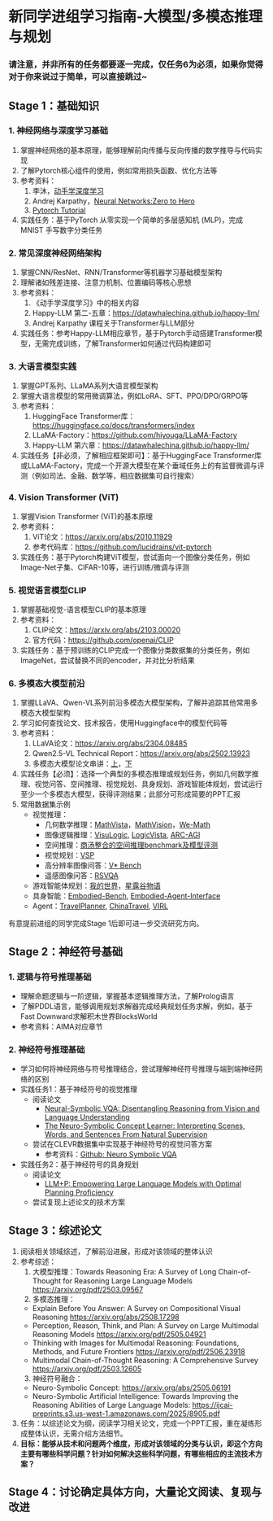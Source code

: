 # 新同学进组学习指南-大模型/多模态推理与规划

### 请注意，并非所有的任务都要逐一完成，仅任务6为必须，如果你觉得对于你来说过于简单，可以直接跳过~

## Stage 1：基础知识

### 1. 神经网络与深度学习基础
  1. 掌握神经网络的基本原理，能够理解前向传播与反向传播的数学推导与代码实现
  2. 了解Pytorch核心组件的使用，例如常用损失函数、优化方法等
  3. 参考资料：
     1. 李沐，[动手学深度学习](https://zh.d2l.ai/)
     2. Andrej Karpathy，[Neural Networks:Zero to Hero](https://www.youtube.com/watch?v=VMj-3S1tku0&list=PLAqhIrjkxbuWI23v9cThsA9GvCAUhRvKZ)
     3. [Pytorch Tutorial](https://docs.pytorch.org/tutorials/intro.html)
  4. 实践任务：基于PyTorch 从零实现一个简单的多层感知机 (MLP)，完成 MNIST 手写数字分类任务
   
### 2. 常见深度神经网络架构
   1. 掌握CNN/ResNet、RNN/Transformer等机器学习基础模型架构
   2. 理解诸如残差连接、注意力机制、位置编码等核心思想
   3. 参考资料：
      1. 《动手学深度学习》中的相关内容
      1. Happy-LLM 第二-五章：https://datawhalechina.github.io/happy-llm/ 
      2. Andrej Karpathy 课程关于Transformer与LLM部分
5. 实践任务：参考Happy-LLM相应章节，基于Pytorch手动搭建Transformer模型，无需完成训练，了解Transformer如何通过代码构建即可

### 3. 大语言模型实践
1. 掌握GPT系列、LLaMA系列大语言模型架构
2. 掌握大语言模型的常用微调算法，例如LoRA、SFT、PPO/DPO/GRPO等
3. 参考资料：
    1. HuggingFace Transformer库：https://huggingface.co/docs/transformers/index
    2. LLaMA-Factory：https://github.com/hiyouga/LLaMA-Factory
    3. Happy-LLM 第六章：https://datawhalechina.github.io/happy-llm/ 
4. 实践任务【非必须，了解相应框架即可】：基于HuggingFace Transformer库或LLaMA-Factory，完成一个开源大模型在某个垂域任务上的有监督微调与评测（例如司法、金融、数学等，相应数据集可自行搜索）

### 4. Vision Transformer (ViT)
  1. 掌握Vision Transformer (ViT)的基本原理
  2. 参考资料：
      1. ViT论文：https://arxiv.org/abs/2010.11929
      2. 参考代码库：https://github.com/lucidrains/vit-pytorch
   3. 实践任务：基于Pytorch构建ViT模型，尝试面向一个图像分类任务，例如Image-Net子集、CIFAR-10等，进行训练/微调与评测

### 5. 视觉语言模型CLIP
  1. 掌握基础视觉-语言模型CLIP的基本原理
  2. 参考资料：
     1. CLIP论文：https://arxiv.org/abs/2103.00020
     2. 官方代码：https://github.com/openai/CLIP
  4. 实践任务：基于预训练的CLIP完成一个图像分类数据集的分类任务，例如ImageNet，尝试替换不同的encoder，并对比分析结果

### 6. 多模态大模型前沿
  1. 掌握LLaVA、Qwen-VL系列前沿多模态大模型架构，了解并追踪其他常用多模态大模型架构
  2. 学习如何查找论文、技术报告，使用Huggingface中的模型代码等
  3. 参考资料：
     1. LLaVA论文：https://arxiv.org/abs/2304.08485
     2. Qwen2.5-VL Technical Report：https://arxiv.org/abs/2502.13923
     3. 多模态大模型论文串讲：[上](https://www.bilibili.com/video/BV1Vd4y1v77v/?spm_id_from=333.337.search-card.all.click)，[下](https://www.bilibili.com/video/BV1fA411Z772/?spm_id_from=333.337.search-card.all.click)
   4. 实践任务【必须】：选择一个典型的多模态推理或规划任务，例如几何数学推理、视觉问答、空间推理、视觉规划、具身规划、游戏智能体规划，尝试运行至少一个多模态大模型，获得评测结果；此部分可形成简要的PPT汇报
   5. 常用数据集示例
      - 视觉推理：
        - 几何数学推理：[MathVista](https://mathvista.github.io/)，[MathVision](https://mathllm.github.io/mathvision/)，[We-Math](https://we-math2.github.io/)
        - 图像逻辑推理：[VisuLogic](https://arxiv.org/pdf/2504.15279), [LogicVista](https://arxiv.org/pdf/2407.04973), [ARC-AGI](https://arcprize.org/arc-agi)
        - 空间推理：[商汤整合的空间推理benchmark及模型评测](https://arxiv.org/pdf/2508.13142)
        - 视觉规划：[VSP](https://arxiv.org/pdf/2407.01863)
        - 高分辨率图像问答：[V* Bench](https://vstar-seal.github.io/)
        - 遥感图像问答：[RSVQA](https://arxiv.org/abs/2003.07333)
      - 游戏智能体规划：[我的世界](https://minedojo.org/)，[星露谷物语](https://arxiv.org/pdf/2507.07445)
      - 具身智能：[Embodied-Bench](https://arxiv.org/pdf/2502.09560), [Embodied-Agent-Interface](https://embodied-agent-interface.github.io/)
      - Agent：[TravelPlanner](https://osu-nlp-group.github.io/TravelPlanner/), [ChinaTravel](https://www.lamda.nju.edu.cn/shaojj/chinatravel/), [VIRL](https://virl-platform.github.io/)
        
有意提前进组的同学完成Stage 1后即可进一步交流研究方向。

## Stage 2：神经符号基础
### 1. 逻辑与符号推理基础
  - 理解命题逻辑与一阶逻辑，掌握基本逻辑推理方法，了解Prolog语言
  - 了解PDDL语言，能够调用规划求解器完成经典规划任务求解，例如，基于Fast Downward求解积木世界BlocksWorld
  - 参考资料：AIMA对应章节
  
### 2. 神经符号推理基础
  - 学习如何将神经网络与符号推理结合，尝试理解神经符号推理与端到端神经网络的区别
  - 实践任务1：基于神经符号的视觉推理
    - 阅读论文
      - [Neural-Symbolic VQA: Disentangling Reasoning from Vision and Language Understanding](https://arxiv.org/abs/1810.02338)
      - [The Neuro-Symbolic Concept Learner: Interpreting Scenes, Words, and Sentences From Natural Supervision](https://arxiv.org/abs/1904.12584)
    - 尝试在CLEVR数据集中实现基于神经符号的视觉问答方案
      - 参考资料：[Github: Neuro Symbolic VQA](https://github.com/nerdimite/neuro-symbolic-ai-soc)
  - 实践任务2：基于神经符号的具身规划
    - 阅读论文
      - [LLM+P: Empowering Large Language Models with Optimal Planning Proficiency](https://arxiv.org/abs/2304.11477)
    - 尝试复现上述论文的技术方案
  

## Stage 3：综述论文
1. 阅读相关领域综述，了解前沿进展，形成对该领域的整体认识
2. 参考综述：
    1. 大模型推理：Towards Reasoning Era: A Survey of Long Chain-of-Thought for Reasoning Large Language Models https://arxiv.org/pdf/2503.09567
    2. 多模态推理：
      - Explain Before You Answer: A Survey on Compositional Visual Reasoning https://arxiv.org/abs/2508.17298
      - Perception, Reason, Think, and Plan: A Survey on Large Multimodal Reasoning Models https://arxiv.org/pdf/2505.04921
      - Thinking with Images for Multimodal Reasoning: Foundations, Methods, and Future Frontiers https://arxiv.org/pdf/2506.23918
      - Multimodal Chain-of-Thought Reasoning: A Comprehensive Survey https://arxiv.org/pdf/2503.12605
    3. 神经符号融合：
      - Neuro-Symbolic Concept: https://arxiv.org/abs/2505.06191
      - Neuro-Symbolic Artificial Intelligence: Towards Improving the Reasoning Abilities of Large Language Models: https://ijcai-preprints.s3.us-west-1.amazonaws.com/2025/8905.pdf
  1. 任务：以综述论文为纲，阅读学习相关论文，完成一个PPT汇报，重在凝练形成整体认识，无需介绍方法细节。
  2. **目标：能够从技术和问题两个维度，形成对该领域的分类与认识，即这个方向主要有哪些科学问题？针对如何解决这些科学问题，有哪些相应的主流技术方案？**

## Stage 4：讨论确定具体方向，大量论文阅读、复现与改进
